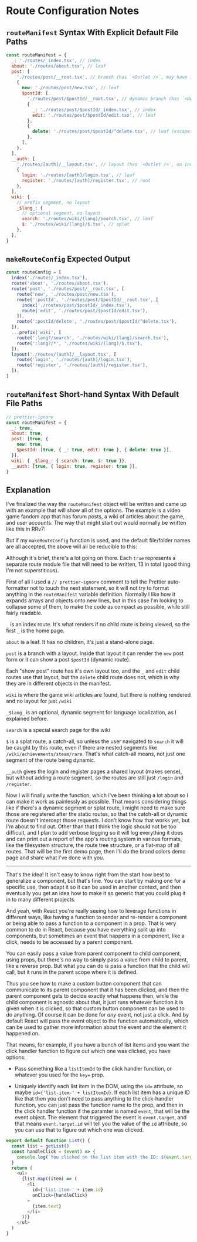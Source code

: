 # Route Configuration Notes

## `routeManifest` Syntax With Explicit Default File Paths

```js
const routeManifest = {
  _: './routes/_index.tsx', // index
  about: './routes/about.tsx', // leaf
  post: [
    './routes/post/__root.tsx', // branch (has `<Outlet />`, may have index)
    {
      new: './routes/post/new.tsx', // leaf
      $postId: [
        './routes/post/$postId/__root.tsx', // dynamic branch (has `<Outlet />`, may have index)
        {
          _: './routes/post/$postId/_index.tsx', // index
          edit: './routes/post/$postId/edit.tsx', // leaf
        },
        {
          delete: './routes/post/$postId/^delete.tsx', // leaf (escapes parent layout)
        },
      ],
    },
  ],
  __auth: [
    './routes/[auth]/__layout.tsx', // layout (has `<Outlet />`, no index)
    {
      login: './routes/[auth]/login.tsx', // leaf
      register: './routes/[auth]/register.tsx', // root
    },
  ],
  wiki: {
    // prefix segment, no layout
    _$lang_: {
      // optional segment, no layout
      search: './routes/wiki/(lang)/search.tsx', // leaf
      $: './routes/wiki/(lang)/$.tsx', // splat
    },
  },
}
```

## `makeRouteConfig` Expected Output

```js
const routeConfig = [
  index('./routes/_index.tsx'),
  route('about', './routes/about.tsx'),
  route('post', './routes/post/__root.tsx', [
    route('new', './routes/post/new.tsx'),
    route(':postId', './routes/post/$postId/__root.tsx', [
      index('./routes/post/$postId/_index.tsx'),
      route('edit', './routes/post/$postId/edit.tsx'),
    ]),
    route(':postId/delete', './routes/post/$postId/^delete.tsx'),
  ]),
  ...prefix('wiki', [
    route(':lang?/search', './routes/wiki/(lang)/search.tsx'),
    route(':lang?/*', './routes/wiki/(lang)/$.tsx'),
  ]),
  layout('./routes/[auth]/__layout.tsx', [
    route('login', './routes/[auth]/login.tsx'),
    route('register', './routes/[auth]/register.tsx'),
  ]),
]
```

## `routeManifest` Short-hand Syntax With Default File Paths

```js
// prettier-ignore
const routeManifest = {
  _: true,
  about: true,
  post: [true, {
    new: true,
    $postId: [true, { _: true, edit: true }, { delete: true }],
  }],
  wiki: { _$lang_: { search: true, $: true }},
  __auth: [true, { login: true, register: true }],
}
```

## Explanation

I've finalized the way the `routeManifest` object will be written and came up with an example that will show all of the options. The example is a video game fandom app that has forum posts, a wiki of articles about the game, and user accounts. The way that might start out would normally be written like this in RRv7:

But if my `makeRouteConfig` function is used, and the default file/folder names are all accepted, the above will all be reducible to this:

Although it's brief, there's a lot going on there. Each `true` represents a separate route module file that will need to be written, 13 in total (good thing I'm not superstitious).

First of all I used a `// prettier-ignore` comment to tell the Prettier auto-formatter not to touch the next statement, so it will not try to format anything in the `routeManifest` variable definition. Normally I like how it expands arrays and objects onto new lines, but in this case I'm looking to collapse some of them, to make the code as compact as possible, while still fairly readable.

`_` is an index route. It's what renders if no child route is being viewed, so the first `_` is the home page.

`about` is a leaf. It has no children, it's just a stand-alone page.

`post` is a branch with a layout. Inside that layout it can render the `new` post form or it can show a post `$postId` (dynamic route).

Each "show post" route has it's own layout too, and the `_` and `edit` child routes use that layout, but the `delete` child route does not, which is why they are in different objects in the manifest.

`wiki` is where the game wiki articles are found, but there is nothing rendered and no layout for just `/wiki`

`_$lang_` is an optional, dynamic segment for language localization, as I explained before.

`search` is a special search page for the wiki

`$` is a splat route, a catch-all, so unless the user navigated to `search` it will be caught by this route, even if there are nested segments like `/wiki/achievements/steam/rare`. That's what catch-all means, not just one segment of the route being dynamic.

`__auth` gives the login and register pages a shared layout (makes sense), but without adding a route segment, so the routes are still just `/login` and `/register`.

Now I will finally write the function, which I've been thinking a lot about so I can make it work as painlessly as possible. That means considering things like if there's a dynamic segment or splat route, I might need to make sure those are registered after the static routes, so that the catch-all or dynamic route doesn't intercept those requests. I don't know how that works yet, but I'm about to find out. Other than that I think the logic should not be too difficult, and I plan to add verbose logging so it will log everything it does and can print out a report of the app's routing system in various formats, like the filesystem structure, the route tree structure, or a flat-map of all routes. That will be the first demo page, then I'll do the brand colors demo page and share what I've done with you.

---

That's the idea! It isn't easy to know right from the start how best to generalize a component, but that's fine. You can start by making one for a specific use, then adapt it so it can be used in another context, and then eventually you get an idea how to make it so generic that you could plug it in to many different projects.

And yeah, with React you're really seeing how to leverage functions in different ways, like having a function to render and re-render a component or being able to pass a function to a component in a prop. That is very common to do in React, because you have everything split up into components, but sometimes an event that happens in a component, like a click, needs to be accessed by a parent component.

You can easily pass a value from parent component to child component, using props, but there's no way to simply pass a value from child to parent, like a reverse prop. But what you can do is pass a function that the child will call, but it runs in the parent scope where it is defined.

Thus you see how to make a custom button component that can communicate to its parent component that it has been clicked, and then the parent component gets to decide exactly what happens then, while the child component is agnostic about that, it just runs whatever function it is given when it is clicked, so that custom button component can be used to do anything. Of course it can be done for _any_ event, not just a click. And by default React will pass the event object to the function automatically, which can be used to gather more information about the event and the element it happened on.

That means, for example, if you have a bunch of list items and you want the click handler function to figure out which one was clicked, you have options:

- Pass something like a `listItemId` to the click handler function, or whatever you used for the `key=` prop.

- Uniquely identify each list item in the DOM, using the `id=` attribute, so maybe `id={'list-item-' + listItemId}`. If each list item has a unique ID like that then you don't need to pass anything to the click-handler function, you can just pass the function name to the prop, and then in the click handler function if the paramter is named `event`, that will be the event object. The element that triggered the event is `event.target`, and that means `event.target.id` will tell you the value of the `id` attribute, so you can use that to figure out which one was clicked.

```js
export default function List() {
  const list = getList()
  const handleClick = (event) => {
    console.log(`You clicked on the list item with the ID: ${event.target.id}`)
  }
  return (
    <ul>
      {list.map((item) => (
        <li
          id={'list-item-' + item.id}
          onClick={handleClick}
        >
          {item.text}
        </li>
      ))}
    </ul>
  )
}
```
